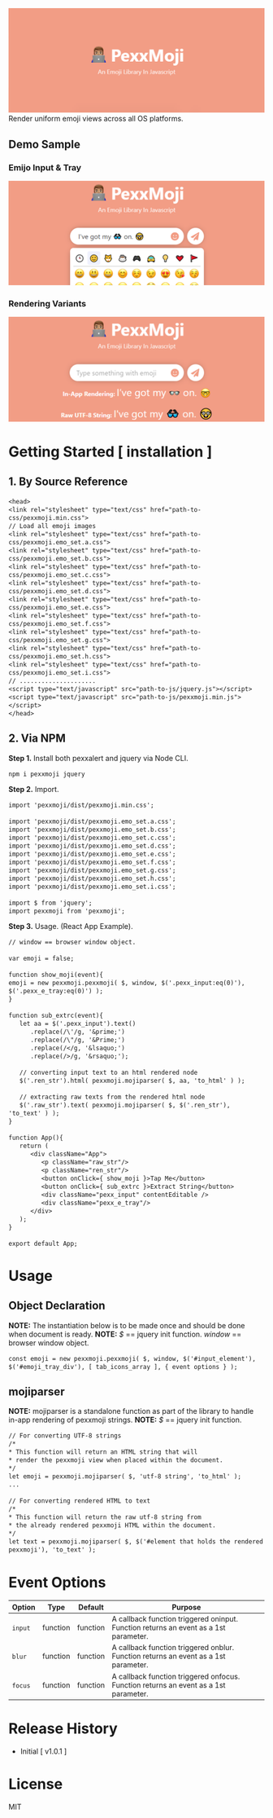 ![](/rep_res/lib_banner.png)
Render uniform emoji views across all OS platforms.

## Demo Sample
### Emijo Input & Tray
![](/rep_res/lib_srn_sh1.png)

### Rendering Variants
![](/rep_res/lib_srn_sh2.png)

##
##

# Getting Started [ installation ]
## 1. By Source Reference
```
<head>
<link rel="stylesheet" type="text/css" href="path-to-css/pexxmoji.min.css">
// Load all emoji images
<link rel="stylesheet" type="text/css" href="path-to-css/pexxmoji.emo_set.a.css">
<link rel="stylesheet" type="text/css" href="path-to-css/pexxmoji.emo_set.b.css">
<link rel="stylesheet" type="text/css" href="path-to-css/pexxmoji.emo_set.c.css">
<link rel="stylesheet" type="text/css" href="path-to-css/pexxmoji.emo_set.d.css">
<link rel="stylesheet" type="text/css" href="path-to-css/pexxmoji.emo_set.e.css">
<link rel="stylesheet" type="text/css" href="path-to-css/pexxmoji.emo_set.f.css">
<link rel="stylesheet" type="text/css" href="path-to-css/pexxmoji.emo_set.g.css">
<link rel="stylesheet" type="text/css" href="path-to-css/pexxmoji.emo_set.h.css">
<link rel="stylesheet" type="text/css" href="path-to-css/pexxmoji.emo_set.i.css">
// .....................
<script type="text/javascript" src="path-to-js/jquery.js"></script>
<script type="text/javascript" src="path-to-js/pexxmoji.min.js"></script>
</head>
```
## 2. Via NPM
**Step 1.** Install both pexxalert and jquery via Node CLI.
```
npm i pexxmoji jquery
```
**Step 2.** Import.
```
import 'pexxmoji/dist/pexxmoji.min.css';

import 'pexxmoji/dist/pexxmoji.emo_set.a.css';
import 'pexxmoji/dist/pexxmoji.emo_set.b.css';
import 'pexxmoji/dist/pexxmoji.emo_set.c.css';
import 'pexxmoji/dist/pexxmoji.emo_set.d.css';
import 'pexxmoji/dist/pexxmoji.emo_set.e.css';
import 'pexxmoji/dist/pexxmoji.emo_set.f.css';
import 'pexxmoji/dist/pexxmoji.emo_set.g.css';
import 'pexxmoji/dist/pexxmoji.emo_set.h.css';
import 'pexxmoji/dist/pexxmoji.emo_set.i.css';

import $ from 'jquery';
import pexxmoji from 'pexxmoji';
```
**Step 3.** Usage. (React App Example).
```
// window == browser window object.

var emoji = false;

function show_moji(event){
emoji = new pexxmoji.pexxmoji( $, window, $('.pexx_input:eq(0)'), $('.pexx_e_tray:eq(0)') );
}

function sub_extrc(event){
   let aa = $('.pexx_input').text()
      .replace(/\'/g, '&prime;')
      .replace(/\"/g, '&Prime;')
      .replace(/</g, '&lsaquo;')
      .replace(/>/g, '&rsaquo;');

   // converting input text to an html rendered node
   $('.ren_str').html( pexxmoji.mojiparser( $, aa, 'to_html' ) );

   // extracting raw texts from the rendered html node
   $('.raw_str').text( pexxmoji.mojiparser( $, $('.ren_str'), 'to_text' ) );
}

function App(){
   return (
      <div className="App">
         <p className="raw_str"/>
         <p className="ren_str"/>
         <button onClick={ show_moji }>Tap Me</button>
         <button onClick={ sub_extrc }>Extract String</button>
         <div className="pexx_input" contentEditable />
         <div className="pexx_e_tray"/>
      </div>
   );
}

export default App;
```

##
# Usage
## Object Declaration
**NOTE:** The instantiation below is to be made once and should be done when document is ready.
**NOTE:** *$* == jquery init function. *window* == browser window object.
```
const emoji = new pexxmoji.pexxmoji( $, window, $('#input_element'), $('#emoji_tray_div'), [ tab_icons_array ], { event options } );
```

## mojiparser
**NOTE:** mojiparser is a standalone function as part of the library to handle in-app rendering of pexxmoji strings.
**NOTE:** *$* == jquery init function.
```
// For converting UTF-8 strings
/*
* This function will return an HTML string that will
* render the pexxmoji view when placed within the document.
*/
let emoji = pexxmoji.mojiparser( $, 'utf-8 string', 'to_html' );
...

// For converting rendered HTML to text
/*
* This function will return the raw utf-8 string from
* the already rendered pexxmoji HTML within the document.
*/
let text = pexxmoji.mojiparser( $, $('#element that holds the rendered pexxmoji'), 'to_text' );
```

##
# Event Options
| Option | Type | Default | Purpose |
| --- | --- | --- | --- |
| `input`	| function	| function	| A callback function triggered oninput. Function returns an event as a 1st parameter. |
| `blur`	| function	| function	| A callback function triggered onblur. Function returns an event as a 1st parameter. |
| `focus`	| function	| function	| A callback function triggered onfocus. Function returns an event as a 1st parameter. |

##
# Release History
*  Initial [ v1.0.1 ]

##
# License
MIT
